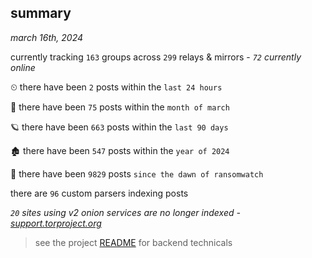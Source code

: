 
## summary
_march 16th, 2024_

currently tracking `163` groups across `299` relays & mirrors - _`72` currently online_

⏲ there have been `2` posts within the `last 24 hours`

🦈 there have been `75` posts within the `month of march`

🪐 there have been `663` posts within the `last 90 days`

🏚 there have been `547` posts within the `year of 2024`

🦕 there have been `9829` posts `since the dawn of ransomwatch`

there are `96` custom parsers indexing posts

_`20` sites using v2 onion services are no longer indexed - [support.torproject.org](https://support.torproject.org/onionservices/v2-deprecation/)_

> see the project [README](https://github.com/joshhighet/ransomwatch#ransomwatch--) for backend technicals
